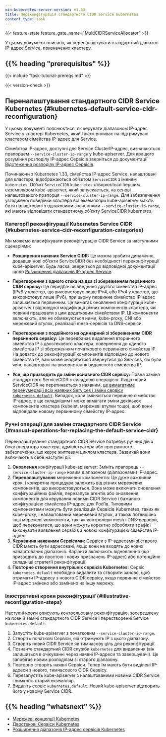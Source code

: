 ```yaml
---
min-kubernetes-server-version: v1.33
title: Переконфігурація стандартного CIDR Service Kubernetes
content_type: task
---
```


<!-- overview -->
{{< feature-state feature_gate_name="MultiCIDRServiceAllocator" >}}

У цьому документі описано, як переналаштувати стандартний діапазон IP-адрес Service, призначених кластеру.

## {{% heading "prerequisites" %}}

{{< include "task-tutorial-prereqs.md" >}}

{{< version-check >}}

<!-- steps -->

## Переналаштування стандартного CIDR Service Kubernetes {#kubernetes-default-service-cidr-reconfiguration}

У цьому документі пояснюється, як керувати діапазоном IP-адрес Service у кластері Kubernetes, який також впливає на підтримувані кластером сімейства IP-адрес для Service.

Сімейства IP-адрес, доступні для Service ClusterIP-адрес, визначаються прапорцем `--service-cluster-ip-range` у kube-apiserver. Для кращого розуміння розподілу IP-адрес Сервісів зверніться до документації [Відстеження розподілу IP-адрес Сервісів](/docs/reference/networking/virtual-ips/#ip-address-objects).

Починаючи з Kubernetes 1.33, сімейства IP-адрес Service, налаштовані для кластера, відображаються обʼєктом `ServiceCIDR` з іменем `kubernetes`. Обʼєкт `ServiceCIDR` `kubernetes` створюється першим екземпляром kube-apiserver, який запускається, на основі налаштованого прапорця `--service-cluster-ip-range`. Для забезпечення узгодженої поведінки кластера всі екземпляри kube-apiserver мають бути налаштовані з однаковими значеннями `--service-cluster-ip-range`, які мають відповідати стандартному обʼєкту ServiceCIDR kubernetes.

### Категорії реконфігурації Kubernetes Service CIDR {#kubernetes-service-cidr-reconfiguration-categories}

Ми можемо класифікувати реконфігурацію CIDR Service за наступними сценаріями:

* **Розширення наявних Service CIDR:** Це можна зробити динамічно, додавши нові обʼєкти ServiceCIDR без необхідності переконфігурації kube-apiserver. Будь ласка, зверніться до відповідної документації щодо [Розширення діапазонів IP-адрес Service](/docs/tasks/network/extend-service-ip-ranges/).

* **Перетворення з одного стека на два зі збереженням первинного CIDR сервісу:** Це передбачає введення другого сімейства IP-адрес (IPv6 у кластер, що використовує лише IPv4, або IPv4 у кластер, що використовує лише IPv6), при цьому первинне сімейство IP-адрес залишається первинним. Це вимагає оновлення конфігурації kube-apiserver і відповідної модифікації різних компонентів кластера, які повинні працювати з цим додатковим сімейством IP. Ці компоненти включають, але не обмежуються ними, kube-proxy, CNI або мережевий втулок, реалізації mesh-сервісів та DNS-сервіси.

* **Перетворення з подвійного на одинарний зі збереженням CIDR первинного сервісу:** Це передбачає видалення вторинного сімейства IP з двостекового кластера, повернення до єдиного сімейства IP зі збереженням початкового первинного сімейства IP. На додаток до реконфігурації компонентів відповідно до нового сімейства IP, вам може знадобитися звернутися до Services, які були явно налаштовані на використання видаленого сімейства IP.

* **Усе, що призводить до зміни основного CIDR сервісу:** Повна заміна стандартного ServiceCIDR є складною операцією. Якщо новий ServiceCIDR не перетинається з наявним, [це вимагатиме перенумерації всіх наявних Services і зміни сервісу `kubernetes.default`](#illustrative-reconfiguration-steps). Випадок, коли змінюється первинне сімейство IP-адрес, є ще складнішим і може вимагати зміни декількох компонентів кластера (kubelet, мережеві втулки тощо), щоб вони відповідали новому первинному сімейству IP-адрес.

### Ручні операції для заміни стандартного CIDR Service {#manual-operations-for-replacing-the-default-service-cidr}

Переналаштування стандартного CIDR Service потребує ручних дій з боку оператора кластера, адміністратора або програмного забезпечення, що керує життєвим циклом кластера. Зазвичай вони включають в себе наступні дії:

1. **Оновлення** конфігурації kube-apiserver: Змініть прапорець `--service-cluster-ip-range` новим діапазоном (діапазонами) IP-адрес.
2. **Переналаштування** мережевих компонентів: Це дуже важливий крок, і конкретна процедура залежить від різних мережевих компонентів, що використовуються. Вона може включати оновлення конфігураційних файлів, перезапуск агентів або оновлення компонентів для керування новими CIDR Service і бажаною конфігурацією сімейства IP-адрес для Podʼів. Типовими компонентами можуть бути реалізація Сервісів Kubernetes, таких як kube-proxy, і налаштований мережевий втулок, а також потенційно інші мережеві компоненти, такі як контролери mesh і DNS-сервери, щоб переконатися, що вони можуть коректно обробляти трафік і виконувати виявлення сервісів з новою конфігурацією сімейства IP-адрес.
3. **Керування наявними Сервісами:** Сервіси з IP-адресами зі старого CIDR мають бути адресовані, якщо вони не входять до нових налаштованих діапазонів. Варіанти включають відновлення (що призводить до простою і нових призначень IP-адрес) або потенційно складніші стратегії реконфігурації.
4. **Повторне створення внутрішніх сервісів Kubernetes:** Сервіс `kubernetes.default` необхідно видалити та створити заново, щоб отримати IP-адресу з нового CIDR сервісу, якщо первинне сімейство IP-адрес змінено або замінено на іншу мережу.

### Ілюстративні кроки реконфігурації {#illustrative-reconfiguration-steps}

Наступні кроки описують контрольовану реконфігурацію, зосереджену на повній заміні стандартного CIDR Service і перестворенні Service `kubernetes.default`:

1. Запустіть kube-apiserver з початковим `--service-cluster-ip-range`.
2. Створіть початкові Сервіси, які отримують IP з цього діапазону.
3. Створіть новий CIDR Service як тимчасову ціль для реконфігурації.
4. Позначте стандартний CIDR служби `kubernetes` для видалення (він залишиться в очікуванні через наявні IP-адреси та завершувачі). Це запобігає новим розподілам зі старого діапазону.
5. Повторно створіть наявні Сервіси. Тепер їм мають бути виділені IP-адреси з нового, тимчасового CIDR Сервісу.
6. Перезапустіть kube-apiserver з налаштованими новими CIDR Service і вимкніть старий екземпляр.
7. Видаліть сервіс `kubernetes.default`. Новий kube-apiserver відтворить його у новому Service CIDR.

## {{% heading "whatsnext" %}}

* [Мережеві концепції Kubernetes](/docs/concepts/cluster-administration/networking/)
* [Двостекові Сервіси Kubernetes](/docs/concepts/services-networking/dual-stack/)
* [Розширення діапазонів IP-адрес сервісів Kubernetes](/docs/tasks/network/extend-service-ip-ranges/)
